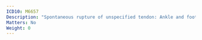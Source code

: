 ```yaml
---
ICD10: M6657
Description: "Spontaneous rupture of unspecified tendon: Ankle and foot"
Matters: No
Weight: 0
---
```


